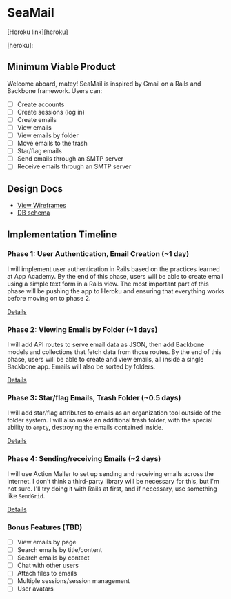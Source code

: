 # SeaMail

[Heroku link][heroku]

[heroku]:

## Minimum Viable Product
Welcome aboard, matey! SeaMail is inspired by Gmail on a Rails and Backbone framework. Users can:

<!-- This is a Markdown checklist. Use it to keep track of your progress! -->

- [ ] Create accounts
- [ ] Create sessions (log in)
- [ ] Create emails
- [ ] View emails
- [ ] View emails by folder
- [ ] Move emails to the trash
- [ ] Star/flag emails
- [ ] Send emails through an SMTP server
- [ ] Receive emails through an SMTP server

## Design Docs
* [View Wireframes][views]
* [DB schema][schema]

[views]: ./docs/views.md
[schema]: ./docs/schema.md

## Implementation Timeline

### Phase 1: User Authentication, Email Creation (~1 day)
I will implement user authentication in Rails based on the practices learned at
App Academy. By the end of this phase, users will be able to create email using
a simple text form in a Rails view. The most important part of this phase will
be pushing the app to Heroku and ensuring that everything works before moving on
to phase 2.

[Details][phase-one]

### Phase 2: Viewing Emails by Folder (~1 days)
I will add API routes to serve email data as JSON, then add Backbone
models and collections that fetch data from those routes. By the end of this
phase, users will be able to create and view emails, all inside a single Backbone 
app. Emails will also be sorted by folders.

[Details][phase-two]

### Phase 3: Star/flag Emails, Trash Folder (~0.5 days)
I will add star/flag attributes to emails as an organization tool outside of the 
folder system. I will also make an additional trash folder, with the special 
ability to `empty`, destroying the emails contained inside.

[Details][phase-three]

### Phase 4: Sending/receiving Emails (~2 days)
I will use Action Mailer to set up sending and receiving emails across the internet. 
I don't think a third-party library will be necessary for this, but I'm not sure. 
I'll try doing it with Rails at first, and if necessary, use something like `SendGrid`.

[Details][phase-four]

### Bonus Features (TBD)
- [ ] View emails by page
- [ ] Search emails by title/content
- [ ] Search emails by contact
- [ ] Chat with other users
- [ ] Attach files to emails
- [ ] Multiple sessions/session management
- [ ] User avatars

[phase-one]: ./docs/phases/phase1.md
[phase-two]: ./docs/phases/phase2.md
[phase-three]: ./docs/phases/phase3.md
[phase-four]: ./docs/phases/phase4.md
[phase-five]: ./docs/phases/phase5.md

